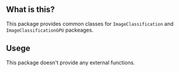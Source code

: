 ﻿## What is this?

This package provides common classes for `ImageClassification` and `ImageClassificationGPU` packeages.

## Usege

This package doesn't provide any external functions. 